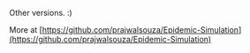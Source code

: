 Other versions. :)

More at [https://github.com/prajwalsouza/Epidemic-Simulation](https://github.com/prajwalsouza/Epidemic-Simulation)
